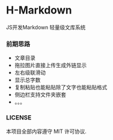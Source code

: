 # H-Markdown
JS开发Markdown 轻量级文库系统

### 前期思路
* 文章目录
* 拖拉图片直接上传生成外链显示
* 左右级联滑动
* 显示总字数
* 复制粘贴也能粘贴除了文字也能粘贴格式
* 侧边栏支持文件夹嵌套
* 。。。

### LICENSE

本项目全部内容遵守 MIT 许可协议.
